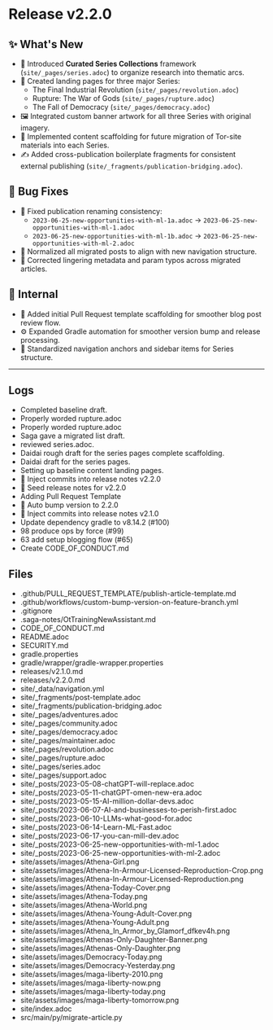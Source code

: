 # Release v2.2.0

## ✨ What's New

- 🚀 Introduced **Curated Series Collections** framework (`site/_pages/series.adoc`) to organize research into thematic arcs.
- 🎯 Created landing pages for three major Series:
    - The Final Industrial Revolution (`site/_pages/revolution.adoc`)
    - Rupture: The War of Gods (`site/_pages/rupture.adoc`)
    - The Fall of Democracy (`site/_pages/democracy.adoc`)
- 🖼 Integrated custom banner artwork for all three Series with original imagery.
- 📑 Implemented content scaffolding for future migration of Tor-site materials into each Series.
- ✍ Added cross-publication boilerplate fragments for consistent external publishing (`site/_fragments/publication-bridging.adoc`).

## 🐛 Bug Fixes

- 🔧 Fixed publication renaming consistency:
    - `2023-06-25-new-opportunities-with-ml-1a.adoc` → `2023-06-25-new-opportunities-with-ml-1.adoc`
    - `2023-06-25-new-opportunities-with-ml-1b.adoc` → `2023-06-25-new-opportunities-with-ml-2.adoc`
- 🔧 Normalized all migrated posts to align with new navigation structure.
- 🔧 Corrected lingering metadata and param typos across migrated articles.

## 🔬 Internal

- 🧰 Added initial Pull Request template scaffolding for smoother blog post review flow.
- ⚙ Expanded Gradle automation for smoother version bump and release processing.
- 📝 Standardized navigation anchors and sidebar items for Series structure.

---
## Logs

- Completed baseline draft.
- Properly worded rupture.adoc
- Properly worded rupture.adoc
- Saga gave a migrated list draft.
- reviewed series.adoc.
- Daidai rough draft for the series pages complete scaffolding.
- Daidai draft for the series pages.
- Setting up baseline content landing pages.
- 📝 Inject commits into release notes v2.2.0
- 📝 Seed release notes for v2.2.0
- Adding Pull Request Template
- 🔼 Auto bump version to 2.2.0
- 📝 Inject commits into release notes v2.1.0
- Update dependency gradle to v8.14.2 (#100)
- 98 produce ops by force (#99)
- 63 add setup blogging flow (#65)
- Create CODE_OF_CONDUCT.md

## Files

- .github/PULL_REQUEST_TEMPLATE/publish-article-template.md
- .github/workflows/custom-bump-version-on-feature-branch.yml
- .gitignore
- .saga-notes/OtTrainingNewAssistant.md
- CODE_OF_CONDUCT.md
- README.adoc
- SECURITY.md
- gradle.properties
- gradle/wrapper/gradle-wrapper.properties
- releases/v2.1.0.md
- releases/v2.2.0.md
- site/_data/navigation.yml
- site/_fragments/post-template.adoc
- site/_fragments/publication-bridging.adoc
- site/_pages/adventures.adoc
- site/_pages/community.adoc
- site/_pages/democracy.adoc
- site/_pages/maintainer.adoc
- site/_pages/revolution.adoc
- site/_pages/rupture.adoc
- site/_pages/series.adoc
- site/_pages/support.adoc
- site/_posts/2023-05-08-chatGPT-will-replace.adoc
- site/_posts/2023-05-11-chatGPT-omen-new-era.adoc
- site/_posts/2023-05-15-AI-million-dollar-devs.adoc
- site/_posts/2023-06-07-AI-and-businesses-to-perish-first.adoc
- site/_posts/2023-06-10-LLMs-what-good-for.adoc
- site/_posts/2023-06-14-Learn-ML-Fast.adoc
- site/_posts/2023-06-17-you-can-mill-dev.adoc
- site/_posts/2023-06-25-new-opportunities-with-ml-1.adoc
- site/_posts/2023-06-25-new-opportunities-with-ml-2.adoc
- site/assets/images/Athena-Girl.png
- site/assets/images/Athena-In-Armour-Licensed-Reproduction-Crop.png
- site/assets/images/Athena-In-Armour-Licensed-Reproduction.png
- site/assets/images/Athena-Today-Cover.png
- site/assets/images/Athena-Today.png
- site/assets/images/Athena-World.png
- site/assets/images/Athena-Young-Adult-Cover.png
- site/assets/images/Athena-Young-Adult.png
- site/assets/images/Athena_In_Armor_by_Glamorf_dfkev4h.png
- site/assets/images/Athenas-Only-Daughter-Banner.png
- site/assets/images/Athenas-Only-Daughter.png
- site/assets/images/Democracy-Today.png
- site/assets/images/Democracy-Yesterday.png
- site/assets/images/maga-liberty-2010.png
- site/assets/images/maga-liberty-now.png
- site/assets/images/maga-liberty-today.png
- site/assets/images/maga-liberty-tomorrow.png
- site/index.adoc
- src/main/py/migrate-article.py
